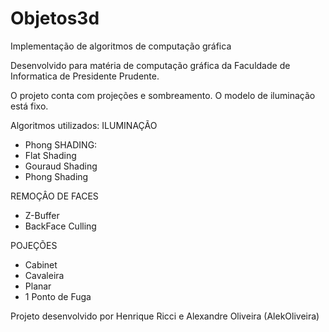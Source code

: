 # Objetos3d
Implementação de algoritmos de computação gráfica


Desenvolvido para matéria de computação gráfica da Faculdade de Informatica de Presidente Prudente.

O projeto conta com projeções e sombreamento. O modelo de iluminação está fixo.

Algoritmos utilizados:
ILUMINAÇÃO
  - Phong
SHADING:
  - Flat Shading
  - Gouraud Shading
  - Phong Shading

REMOÇÂO DE FACES
  - Z-Buffer
  - BackFace Culling

POJEÇÕES
  - Cabinet
  - Cavaleira
  - Planar
  - 1 Ponto de Fuga
  
  
  
  
Projeto desenvolvido por Henrique Ricci e Alexandre Oliveira (AlekOliveira)
